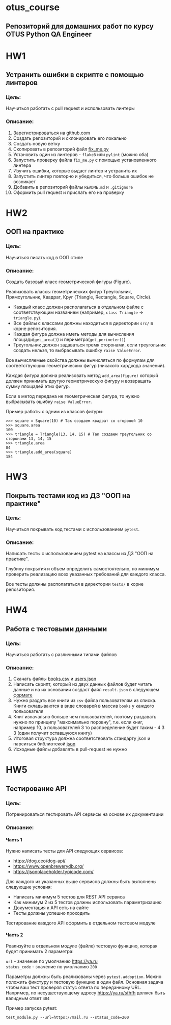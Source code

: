 # otus_course
Репозиторий для домашних работ по курсу OTUS Python QA Engineer
---------------------------------------------------------
# HW1
## Устранить ошибки в скрипте с помощью линтеров

### Цель:

Научиться работать с pull request и использовать линтеры

### Описание:

1. Зарегистрироваться на github.com
2. Создать репозиторий и склонировать его локально
3. Создать новую ветку
4. Скопировать в репозиторий файл [fix_me.py](fix_me.py)
5. Установить один из линтеров - `flake8` или `pylint` (можно оба)
6. Запустить проверку файла `fix_me.py` с помощью установленного линтера
7. Изучить ошибки, которые выдаст линтер и устранить их
8. Запустить линтер повторно и убедиться, что больше ошибок не возникает
9. Добавить в репозиторий файлы `README.md` и `.gitignore`
10. Оформить pull request и прислать его на проверку



# HW2
## ООП на практике

### Цель:

Научиться писать код в ООП стиле

### Описание:

Создать базовый класс геометрической фигуры (Figure). 

Реализовать классы геометрических фигур Треугольник, Прямоугольник, Квадрат, Круг (Triangle, Rectangle, Square, Circle).
- Каждый класс должен располагаться в отдельном файле с соответствующим названием (например, `class Triangle` => `triangle.py`).
- Все файлы с классами должны находиться в директории `src/` в корне репозитория.
- Каждая фигура должна иметь методы для вычисления площади(`get_area()`) и периметра(`get_perimeter()`)
- Треугольник должен задаваться тремя сторонами, если треугольник создать нельзя, то выбрасывать ошибку `raise ValueError`.

Все вычисляемые свойства должны вычисляться по формулам для соответствующих геометрических фигур (никакого хардкода значений).

Каждая фигура должна реализовать метод `add_area(figure)` который должен принимать другую геометрическую фигуру и возвращать сумму площадей этих фигур.

Если в метод передана не геометрическая фигура, то нужно выбрасывать ошибку `raise ValueError`.

Пример работы с одним из классов фигуры:

```shell
>>> square = Square(10) # Так создаем квадрат со стороной 10
>>> square.area
100
>>> triangle = Triangle(13, 14, 15) # Так создаем треугольник со сторонами 13, 14, 15
>>> triangle.area
84
>>> triangle.add_area(square)
184
```

# HW3
## Покрыть тестами код из ДЗ "ООП на практике"

### Цель:

Научиться покрывать код тестами с использованием `pytest`.

### Описание:

Написать тесты с использованием pytest на классы из ДЗ "ООП на практике".

Глубину покрытия и объем определить самостоятельно, но минимум проверить реализацию всех указанных требований для каждого класса.
 
Все тесты должны располагаться в директории `tests/` в корне репозитория.


# HW4
## Работа с тестовыми данными

### Цель:

Научиться работать с различными типами файлов

### Описание:

1. Скачать файлы [books.csv](books.csv) и [users.json](users.json)
2. Написать скрипт, который из двух данных файлов будет читать данные и на их основании создаст файл `result.json` в следующем [формате](reference.json)
3. Нужно раздать все книги из `csv` файла пользователям из списка. Книги складываются в виде словарей в массив `books` у каждого пользователя
4. Книг изначально больше чем пользователей, поэтому раздавать нужно по принципу "максимально поровну", т.е. если книг, например 10, а пользователей 3 то распределение будет таким - 4 3 3 (один получит оставшуюся книгу)
5. Итоговая структура должна соответствовать стандарту json и парситься библиотекой [json](https://docs.python.org/3/library/json.html#module-json)
6. Исходные файлы добавлять в pull-request не нужно


# HW5
## Тестирование API

### Цель:

Потренироваться тестировать API сервисы на основе их документации

### Описание:

#### Часть 1

Нужно написать тесты для API следующих сервисов:

- https://dog.ceo/dog-api/
- https://www.openbrewerydb.org/
- https://jsonplaceholder.typicode.com/

Для каждого из указанных выше сервисов должны быть выполнены следующие условия:

- Написать минимум 5 тестов для REST API сервиса
- Как минимум 2 из 5 тестов должны использовать параметризацию
- Документация к API есть на сайте 
- Тесты должны успешно проходить

Тестирование каждого API оформить в отдельном тестовом модуле

#### Часть 2

Реализуйте в отдельном модуле (файле) тестовую функцию, которая будет принимать 2 параметра:  

`url` - значение по умолчанию https://ya.ru  
`status_code` - значение по умолчанию `200`

Параметры должны быть реализованы через `pytest.addoption`. Можно положить фикcтуру и тестовую функцию в один файл.
Основная задача чтобы ваш тест проверял статус ответа по переданному URL. 
Например, по несуществующему адресу https://ya.ru/sfhfh должен быть валидным ответ `404`

Пример запуска pytest: 

```shell
test_module.py --url=https://mail.ru --status_code=200
```

